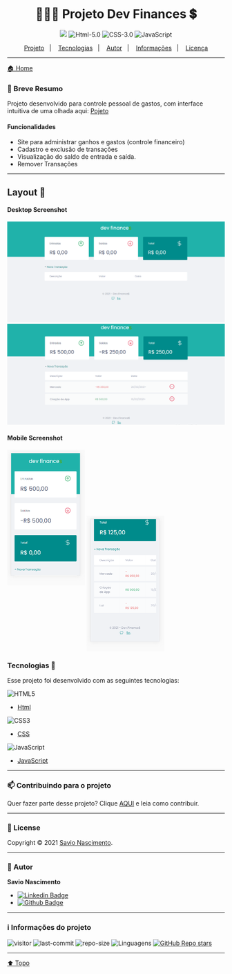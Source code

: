 <h1 align="center"> 👨🏽‍💻 Projeto Dev Finances 💲<a id="top"></a> </h1> 

<div align="center">

![](https://img.shields.io/badge/license-MIT-lightseagreen)
![Html-5.0](https://img.shields.io/badge/Html-5.0-F16529?logo=html5&style=flat)
![CSS-3.0](https://img.shields.io/badge/Css-3.0-2965f1?logo=CSS3&style=flat)
![JavaScript](https://img.shields.io/badge/Java-Script-yellow?logo=javascript&style=flat) 

</div>

<p align="center">
    <a href="#Projeto">Projeto</a>&nbsp;&nbsp;&nbsp;|&nbsp;&nbsp;&nbsp;
    <a href="#tecnologias">Tecnologias</a>&nbsp;&nbsp;&nbsp;|&nbsp;&nbsp;&nbsp;
    <a href="#autor">Autor</a>&nbsp;&nbsp;&nbsp;|&nbsp;&nbsp;&nbsp;
    <a href="#info">Informações</a>&nbsp;&nbsp;&nbsp;|&nbsp;&nbsp;&nbsp;
    <a href="#license">Licença</a>
</p>

---

[🏠 Home](https://github.com/savionascimentodev)

### 🎯 Breve Resumo

Projeto desenvolvido para controle pessoal de gastos, com interface intuitiva de uma olhada aqui: [Pojeto](https://maratona-discover-seven.vercel.app/)<a id="Projeto"></a>

#### Funcionalidades

* Site para administrar ganhos e gastos (controle financeiro)
* Cadastro e exclusão de transações
* Visualização do saldo de entrada e saída.
* Remover Transações

---

## Layout 🚧

#### Desktop Screenshot

<img src="https://github.com/savionascimentodev/MaratonaDiscover/blob/main/assets/DevFinanceFull.png" width="550">

<br>

<img src="https://github.com/savionascimentodev/MaratonaDiscover/blob/main/assets/DevFinanceFull2.png" width="550">

#### Mobile Screenshot

<img src="https://github.com/savionascimentodev/MaratonaDiscover/blob/main/assets/DevFinanceMobile.png" width="180">

<img src="https://github.com/savionascimentodev/MaratonaDiscover/blob/main/assets/DevFinanceMobile2.png" width="180" align="center">

### Tecnologias 🚀 <a id="tecnologias"></a>

Esse projeto foi desenvolvido com as seguintes tecnologias:

![HTML5](https://img.shields.io/badge/-HTML5-F06426?style=flat-square&logoColor=fff&logo=HTML5)

- [Html](https://developer.mozilla.org/pt-BR/docs/Web/HTML)

![CSS3](https://img.shields.io/badge/-CSS3-5DAFEF?style=flat-square&logoColor=fff&logo=CSS3)

- [CSS](https://developer.mozilla.org/pt-BR/docs/Web/CSS)

![JavaScript](https://img.shields.io/badge/-JavaScript-FEAE32?style=flat-square&logoColor=fff&logo=javascript)

- [JavaScript](https://developer.mozilla.org/pt-BR/docs/Web/JavaScript)

---

### 📫 Contribuindo para o projeto

Quer fazer parte desse projeto? Clique [AQUI](https://github.com/savionascimentodev/MaratonaDiscover/blob/main/Contribuing.md) e leia como contribuir.

---

### 📝 License <a id="license"></a>

Copyright © 2021 [Savio Nascimento](https://github.com/savionascimentodev).<br/>

---

### 👤 Autor <a id="autor"></a>

**Savio Nascimento**

* [![Linkedin Badge](https://img.shields.io/badge/-SavioNascimento-blue?style=flat-square&logo=Linkedin&logoColor=white&link=https://www.linkedin.com/savio-nascimento)](https://www.linkedin.com/in/savio-nascimento/) 
* [![Github Badge](https://img.shields.io/badge/savionascimentodev-24292e?style=flat&logo=Github&logoColor=white&link=https://github.com/savionascimentodev)](https://github.com/savionascimentodev)

---

### ℹ️ Informações do projeto <a id="info"></a>

![visitor](https://visitor-badge.glitch.me/badge?page_id=savionascimentodev.MaratonaDiscover)
![last-commit](https://img.shields.io/github/last-commit/savionascimentodev/MaratonaDiscover?&color=lightseagreen) 
![repo-size](https://img.shields.io/github/repo-size/savionascimentodev/MaratonaDiscover?&color=lightseagreen) 
<img src="https://img.shields.io/github/languages/count/savionascimentodev/MaratonaDiscover?color=lightseagreen&style=flat" alt="Linguagens">
[![GitHub Repo stars](https://img.shields.io/github/stars/savionascimentodev/MaratonaDiscover?style=social)](https://github.com/savionascimentodev/MaratonaDiscover/stargazers) 

---

[⬆️ Topo](#top) <br>
